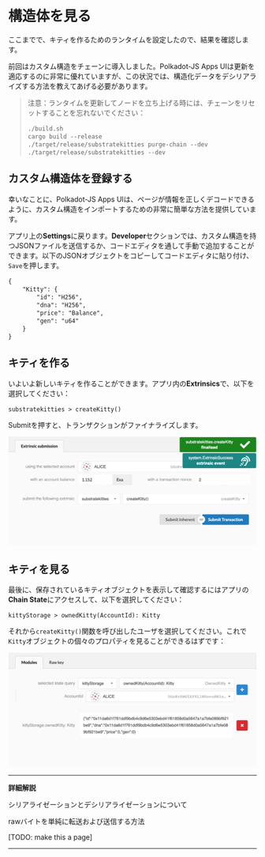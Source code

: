 構造体を見る
===

ここまでで、キティを作るためのランタイムを設定したので、結果を確認します。

前回はカスタム構造をチェーンに導入しました。Polkadot-JS Apps UIは更新を適応するのに非常に優れていますが、この状況では、構造化データをデシリアライズする方法を教えてあげる必要があります。

>注意：ランタイムを更新してノードを立ち上げる時には、チェーンをリセットすることを忘れないでください：
>
> ```
> ./build.sh
> cargo build --release
> ./target/release/substratekitties purge-chain --dev
> ./target/release/substratekitties --dev
> ```

## カスタム構造体を登録する

幸いなことに、Polkadot-JS Apps UIは、ページが情報を正しくデコードできるように、カスタム構造をインポートするための非常に簡単な方法を提供しています。

アプリ上の**Settings**に戻ります。**Developer**セクションでは、カスタム構造を持つJSONファイルを送信するか、コードエディタを通して手動で追加することができます。以下のJSONオブジェクトをコピーしてコードエディタに貼り付け、`Save`を押します。

```
{
    "Kitty": {
        "id": "H256",
        "dna": "H256",
        "price": "Balance",
        "gen": "u64"
    }
}
```

## キティを作る

いよいよ新しいキティを作ることができます。アプリ内の**Extrinsics**で、以下を選択してください：

```
substratekitties > createKitty()
```

Submitを押すと、トランザクションがファイナライズします。

![Image of creating a kitty in the Polkadot-JS Apps UI](../../1/assets/creating-a-kitty.png)

## キティを見る

最後に、保存されているキティオブジェクトを表示して確認するにはアプリの**Chain State**にアクセスして、以下を選択してください：

```
kittyStorage > ownedKitty(AccountId): Kitty
```

それから`createKitty()`関数を呼び出したユーザを選択してください。これで `Kitty`オブジェクトの個々のプロパティを見ることができるはずです：

![Image of viewing a kitty object in the Polkadot UI](../../1/assets/view-kitty.png)

---
**詳細解説**

シリアライゼーションとデシリアライゼーションについて

rawバイトを単純に転送および送信する方法

[TODO: make this a page]

---
